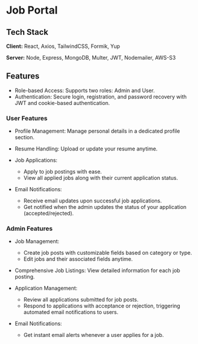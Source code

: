 # Job Portal

## Tech Stack

**Client:** React, Axios, TailwindCSS, Formik, Yup

**Server:** Node, Express, MongoDB, Multer, JWT, Nodemailer, AWS-S3

## Features

- Role-based Access: Supports two roles: Admin and User.
- Authentication: Secure login, registration, and password recovery with JWT and cookie-based authentication.

### User Features

- Profile Management: Manage personal details in a dedicated profile section.

- Resume Handling: Upload or update your resume anytime.

- Job Applications:

  - Apply to job postings with ease.
  - View all applied jobs along with their current application status.

- Email Notifications:
  - Receive email updates upon successful job applications.
  - Get notified when the admin updates the status of your application (accepted/rejected).

### Admin Features

- Job Management:

  - Create job posts with customizable fields based on category or type.
  - Edit jobs and their associated fields anytime.

- Comprehensive Job Listings: View detailed information for each job posting.

- Application Management:

  - Review all applications submitted for job posts.
  - Respond to applications with acceptance or rejection, triggering automated email notifications to users.

- Email Notifications:
  - Get instant email alerts whenever a user applies for a job.
